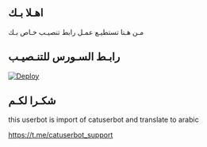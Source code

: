 ## اهـلا بـك
مـن هـنا تستطيـع عمـل رابط تنصيـب خـاص بـك

## رابـط السـورس للتنـصيـب

[![Deploy](https://www.herokucdn.com/deploy/button.svg)](https://heroku.com/deploy?template=https://github.com/abood2001a/jmthon)

## شكـرا لكـم 


this userbot is import of catuserbot and translate to arabic

https://t.me/catuserbot_support
